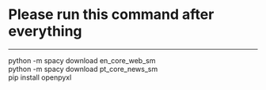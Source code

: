 <h1>Please run this command after everything</h1>
<hr/>
python -m spacy download en_core_web_sm
<br/>
python -m spacy download pt_core_news_sm
<br/>
pip install openpyxl
